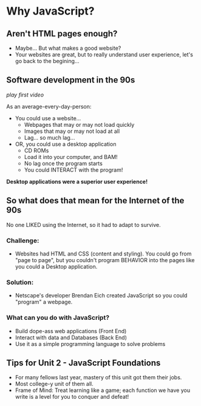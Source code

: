 # Why JavaScript?

## Aren't HTML pages enough?
  * Maybe... But what makes a good website?
  * Your websites are great, but to really understand user experience, let's go back to the begining...
 
## Software development in the 90s
_play first video_

As an average-every-day-person:
  * You could use a website...
    * Webpages that may or may not load quickly
    * Images that may or may not load at all
    * Lag... so much lag...
  * OR, you could use a desktop application
    * CD ROMs
    * Load it into your computer, and BAM!
    * No lag once the program starts
    * You could INTERACT with the program!

**Desktop applications were a superior user experience!**

## So what does that mean for the Internet of the 90s
No one LIKED using the Internet, so it had to adapt to survive.
  
### Challenge:
  * Websites had HTML and CSS (content and styling). You could go from "page to page", but you couldn't program BEHAVIOR into the pages like you could a Desktop application.

### Solution:
  * Netscape's developer Brendan Eich created JavaScript so you could "program" a webpage.

### What can you do with JavaScript?
  * Build dope-ass web applications (Front End)
  * Interact with data and Databases (Back End)
  * Use it as a simple programming language to solve problems 
  
  
## Tips for Unit 2 - JavaScript Foundations
 * For many fellows last year, mastery of this unit got them their jobs.
 * Most college-y unit of them all. 
 * Frame of Mind: Treat learning like a game; each function we have you write is a level for you to conquer and defeat!
